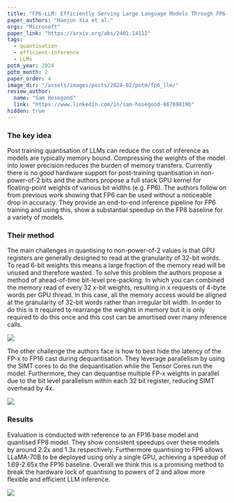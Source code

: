 ```yaml
---
title: "FP6-LLM: Efficiently Serving Large Language Models Through FP6-Centric Algorithm-System Co-Design"
paper_authors: "Haojun Xia et al."
orgs: "Microsoft"
paper_link: "https://arxiv.org/abs/2401.14112"
tags:
  - quantisation
  - efficient-inference
  - LLMs
potm_year: 2024
potm_month: 2
paper_order: 4
image_dir: "/assets/images/posts/2024-02/potm/fp6_llm/"
review_author:
  name: "Sam Hosegood"
  link: "https://www.linkedin.com/in/sam-hosegood-86769819b"
hidden: true
---
```



### The key idea

Post training quantisation of LLMs can reduce the cost of inference as models are typically memory bound. Compressing the weights of the model into lower precision reduces the burden of memory transfers.
Currently there is no good hardware support for post-training quantisation in non-power-of-2 bits and the authors propose a full stack GPU kernel for floating-point weights of various bit widths (e.g. FP6).
The authors follow on from previous work showing that FP6 can be used without a noticeable drop in accuracy.
They provide an end-to-end inference pipeline for FP6 training and using this, show a substantial speedup on the FP8 baseline for a variety of models.

### Their method

The main challenges in quantising to non-power-of-2 values is that GPU registers are generally designed to read at the granularity of 32-bit words. To read 6-bit weights this means a large fraction of the memory read will be unused and therefore wasted.
To solve this problem the authors propose a method of ahead-of-time bit-level pre-packing. In which you can combined the memory read of every 32 x-bit weights, resulting in x requests of 4-byte words per GPU thread. In this case, all the memory access would be aligned at the granularity of 32-bit words rather than irregular bit width.
In order to do this is it required to rearrange the weights in memory but it is only required to do this once and this cost can be amortised over many inference calls.

<img class="constrained_img" src="{{ page.image_dir | append: 'figure_5.png' | relative_url }}">

The other challenge the authors face is how to best hide the latency of the FP-x to FP16 cast during dequantisation.
They leverage parallelism by using the SIMT cores to do the dequantisation while the Tensor Cores run the model.
Furthermore, they can dequantise multiple FP-x weights in parallel due to the bit level parallelism within each 32 bit register, reducing SIMT overhead by 4x.

<img src="{{ page.image_dir | append: 'figure_6.png' | relative_url }}">

### Results

Evaluation is conducted with reference to an FP16 base model and quantised FP8 model. They show consistent speedups over these models by around 2.2x and 1.3x respectively.
Furthermore quantising to FP6 allows LLaMA-70B to be deployed using only a single GPU, achieving a speedup of 1.69-2.65x the FP16 baseline. Overall we think this is a promising method to break the hardware lock of quantising to powers of 2 and allow more flexible and efficient LLM inference.

<img src="{{ page.image_dir | append: 'figure_9.png' | relative_url }}">


